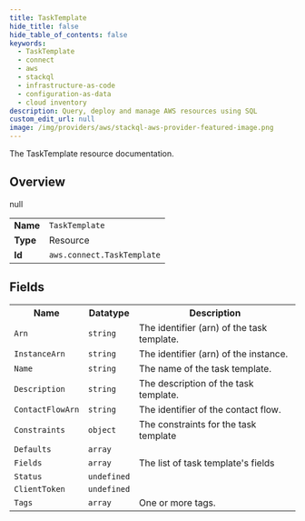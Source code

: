 ```yaml
---
title: TaskTemplate
hide_title: false
hide_table_of_contents: false
keywords:
  - TaskTemplate
  - connect
  - aws
  - stackql
  - infrastructure-as-code
  - configuration-as-data
  - cloud inventory
description: Query, deploy and manage AWS resources using SQL
custom_edit_url: null
image: /img/providers/aws/stackql-aws-provider-featured-image.png
---
```

The TaskTemplate resource documentation.

## Overview
<table><tbody>
<tr><td><b>Name</b></td><td><code>TaskTemplate</code></td></tr>
<tr><td><b>Type</b></td><td>Resource</td></tr>
null
<tr><td><b>Id</b></td><td><code>aws.connect.TaskTemplate</code></td></tr>
</tbody></table>

## Fields
<table><tbody>
<tr><th>Name</th><th>Datatype</th><th>Description</th></tr>
<tr><td><code>Arn</code></td><td><code>string</code></td><td>The identifier (arn) of the task template.</td></tr><tr><td><code>InstanceArn</code></td><td><code>string</code></td><td>The identifier (arn) of the instance.</td></tr><tr><td><code>Name</code></td><td><code>string</code></td><td>The name of the task template.</td></tr><tr><td><code>Description</code></td><td><code>string</code></td><td>The description of the task template.</td></tr><tr><td><code>ContactFlowArn</code></td><td><code>string</code></td><td>The identifier of the contact flow.</td></tr><tr><td><code>Constraints</code></td><td><code>object</code></td><td>The constraints for the task template</td></tr><tr><td><code>Defaults</code></td><td><code>array</code></td><td></td></tr><tr><td><code>Fields</code></td><td><code>array</code></td><td>The list of task template's fields</td></tr><tr><td><code>Status</code></td><td><code>undefined</code></td><td></td></tr><tr><td><code>ClientToken</code></td><td><code>undefined</code></td><td></td></tr><tr><td><code>Tags</code></td><td><code>array</code></td><td>One or more tags.</td></tr>
</tbody></table>
